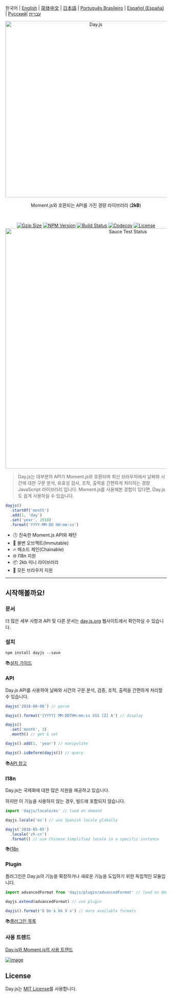 한국어 | [English](../../README.md) | [简体中文](../zh-cn/README.zh-CN.md) | [日本語](../ja/README-ja.md) | [Português Brasileiro](../pt-br/README-pt-br.md) | [Español (España)](../es-es/README-es-es.md) | [Русский](../ru/README-ru.md)| [עברית](./docs/he/README-he.md)

<p align="center"><a href="https://day.js.org/" target="_blank" rel="noopener noreferrer"><img width="550"
                                                                             src="https://user-images.githubusercontent.com/17680888/39081119-3057bbe2-456e-11e8-862c-646133ad4b43.png"
                                                                             alt="Day.js"></a></p>
<p align="center">Moment.js와 호환되는 API를 가진 경량 라이브러리 (<b>2kB</b>)</p>
<br>
<p align="center">
    <a href="https://unpkg.com/dayjs/dayjs.min.js"><img
            src="https://img.badgesize.io/https://unpkg.com/dayjs/dayjs.min.js?compression=gzip&style=flat-square"
            alt="Gzip Size"></a>
    <a href="https://www.npmjs.com/package/dayjs"><img src="https://img.shields.io/npm/v/dayjs.svg?style=flat-square"
                                                       alt="NPM Version"></a>
    <a href="https://travis-ci.org/iamkun/dayjs"><img
            src="https://img.shields.io/travis/iamkun/dayjs/master.svg?style=flat-square" alt="Build Status"></a>
    <a href="https://codecov.io/gh/iamkun/dayjs"><img
            src="https://img.shields.io/codecov/c/github/iamkun/dayjs/master.svg?style=flat-square" alt="Codecov"></a>
    <a href="https://github.com/iamkun/dayjs/blob/master/LICENSE"><img
            src="https://img.shields.io/npm/l/dayjs.svg?style=flat-square" alt="License"></a>
    <br>
    <a href="https://saucelabs.com/u/dayjs">
        <img width="750" src="https://user-images.githubusercontent.com/17680888/40040137-8e3323a6-584b-11e8-9dba-bbe577ee8a7b.png" alt="Sauce Test Status">
    </a>
</p>

> Day.js는 대부분의 API가 Moment.js와 호환되며 최신 브라우저에서 날짜와 시간에 대한 구문 분석, 유효성 검사, 조작, 출력을 간편하게 처리하는 경량 JavaScript 라이브러리 입니다. Moment.js를 사용해본 경험이 있다면, Day.js도 쉽게 사용하실 수 있습니다.

```js
dayjs()
  .startOf('month')
  .add(1, 'day')
  .set('year', 2018)
  .format('YYYY-MM-DD HH:mm:ss')
```

- 🕒 친숙한 Moment.js API와 패턴
- 💪 불변 오브젝트(Immutable)
- 🔥 메소드 체인(Chainable)
- 🌐 I18n 지원
- 📦 2kb 미니 라이브러리
- 👫 모든 브라우저 지원

---

## 시작해볼까요!

### 문서

더 많은 세부 사항과 API 및 다른 문서는 [day.js.org](https://day.js.org/) 웹사이트에서 확인하실 수 있습니다.

### 설치

```console
npm install dayjs --save
```

📚[설치 가이드](https://day.js.org/docs/en/installation/installation)

### API

Day.js API를 사용하여 날짜와 시간의 구문 분석, 검증, 조작, 출력을 간편하게 처리할 수 있습니다.

```javascript
dayjs('2018-08-08') // parse

dayjs().format('{YYYY} MM-DDTHH:mm:ss SSS [Z] A') // display

dayjs()
  .set('month', 3)
  .month() // get & set

dayjs().add(1, 'year') // manipulate

dayjs().isBefore(dayjs()) // query
```

📚[API 참고](https://day.js.org/docs/en/parse/parse)

### I18n

Day.js는 국제화에 대한 많은 지원을 제공하고 있습니다.

하지만 이 기능을 사용하지 않는 경우, 빌드에 포함되지 않습니다.

```javascript
import 'dayjs/locale/es' // load on demand

dayjs.locale('es') // use Spanish locale globally

dayjs('2018-05-05')
  .locale('zh-cn')
  .format() // use Chinese Simplified locale in a specific instance
```

📚[I18n](https://day.js.org/docs/en/i18n/i18n)

### Plugin

플러그인은 Day.js의 기능을 확장하거나 새로운 기능을 도입하기 위한 독립적인 모듈입니다.

```javascript
import advancedFormat from 'dayjs/plugin/advancedFormat' // load on demand

dayjs.extend(advancedFormat) // use plugin

dayjs().format('Q Do k kk X x') // more available formats
```

📚[플러그인 목록](https://day.js.org/docs/en/plugin/plugin)

### 사용 트렌드

[Day.js와 Moment.js의 사용 트렌드](https://npm-compare.com/moment,dayjs/#timeRange=THREE_YEARS)

[![image](https://github.com/cwtuan/dayjs/assets/3455798/53b27039-54c3-49ae-a4cc-862b63498a47)](https://npm-compare.com/moment,dayjs/#timeRange=THREE_YEARS)

## License

Day.js는 [MIT License](./LICENSE)를 사용합니다.
